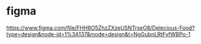 # figma
https://www.figma.com/file/FHH8O5ZhzZXzeUSNTrseO8/Delecious-Food?type=design&node-id=1%3A137&mode=design&t=NgGubnLRtFyfWBPo-1
